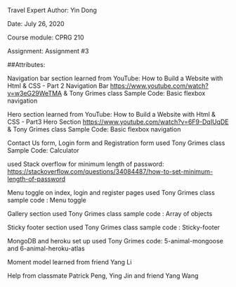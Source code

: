Travel Expert
Author: Yin Dong

Date: July 26, 2020

Course module: CPRG 210

Assignment: Assignment #3

##Attributes:

Navigation bar section learned from YouTube: How to Build a Website with Html & CSS - Part 2 Navigation Bar https://www.youtube.com/watch?v=w3eG29WeTMA & Tony Grimes class Sample Code: Basic flexbox navigation

Hero section learned from YouTube: How to Build a Website with Html & CSS - Part3 Hero Section https://www.youtube.com/watch?v=6F9-DqIUqDE & Tony Grimes class Sample Code: Basic flexbox navigation

Contact Us form, Login form and Registration form used Tony Grimes class Sample Code: Calculator

used Stack overflow for minimum length of password: https://stackoverflow.com/questions/34084487/how-to-set-minimum-length-of-password

Menu toggle on index, login and register pages used Tony Grimes class sample code : Menu toggle

Gallery section used Tony Grimes class sample code : Array of objects

Sticky footer section used Tony Grimes class sample code : Sticky-footer

MongoDB and heroku set up used Tony Grimes code: 5-animal-mongoose and 6-animal-heroku-atlas

Moment model learned from friend Yang Li

Help from classmate Patrick Peng, Ying Jin and friend Yang Wang